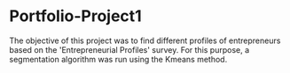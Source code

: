 # Portfolio-Project1
The objective of this project was to find different profiles of entrepreneurs based on the 'Entrepreneurial Profiles' survey. For this purpose, a segmentation algorithm was run using the Kmeans method.
